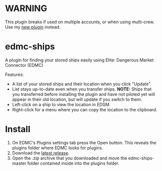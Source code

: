 # WARNING
This plugin breaks if used on multiple accounts, or when using multi-crew.  Use my [new plugin](https://github.com/WaferMouse/edmc-WaferMFD) instead.

# edmc-ships
A plugin for finding your stored ships easily using Elite: Dangerous Market Connector (EDMC)

Features:
* A list of your stored ships and their location when you click "Update".
* List stays up-to-date even when you transfer ships. **NOTE:** Ships that you transferred before installing the plugin and have not piloted yet will appear in their old location, but will update if you switch to them.
* Left-click on a ship to view the location in EDSM.
* Right-click for a menu where you can copy the location to the clipboard.

# Install

1. On EDMC's Plugins settings tab press the Open button. This reveals the plugins folder where EDMC looks for plugins.
2. Download the [latest release](https://github.com/WaferMouse/edmc-ships/releases).
3. Open the .zip archive that you downloaded and move the edmc-ships-master folder contained inside into the plugins folder.
